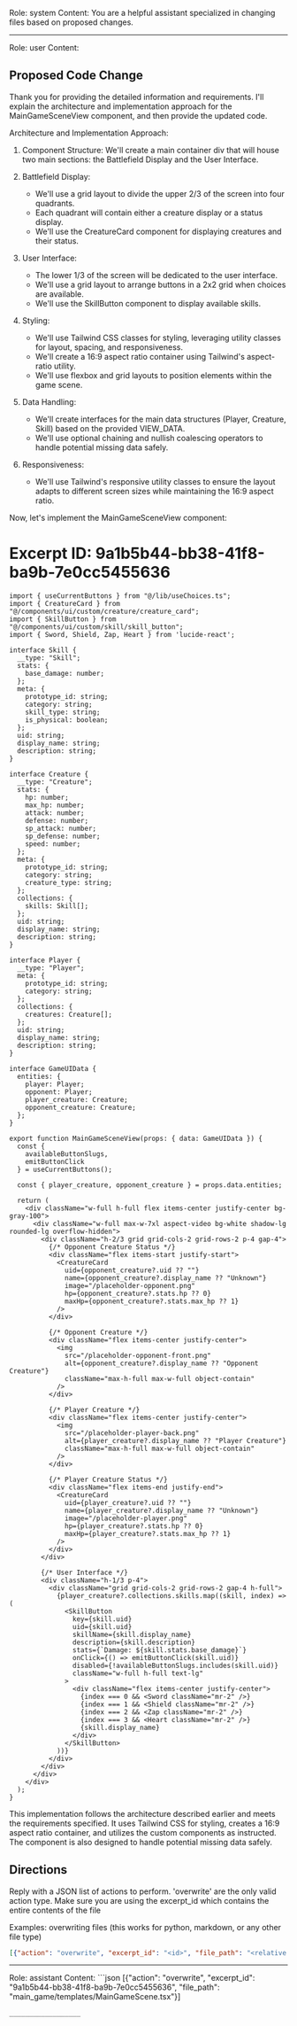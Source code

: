 Role: system
Content: You are a helpful assistant specialized in changing files based on proposed changes.
__________________
Role: user
Content: 
## Proposed Code Change
Thank you for providing the detailed information and requirements. I'll explain the architecture and implementation approach for the MainGameSceneView component, and then provide the updated code.

Architecture and Implementation Approach:

1. Component Structure:
   We'll create a main container div that will house two main sections: the Battlefield Display and the User Interface.

2. Battlefield Display:
   - We'll use a grid layout to divide the upper 2/3 of the screen into four quadrants.
   - Each quadrant will contain either a creature display or a status display.
   - We'll use the CreatureCard component for displaying creatures and their status.

3. User Interface:
   - The lower 1/3 of the screen will be dedicated to the user interface.
   - We'll use a grid layout to arrange buttons in a 2x2 grid when choices are available.
   - We'll use the SkillButton component to display available skills.

4. Styling:
   - We'll use Tailwind CSS classes for styling, leveraging utility classes for layout, spacing, and responsiveness.
   - We'll create a 16:9 aspect ratio container using Tailwind's aspect-ratio utility.
   - We'll use flexbox and grid layouts to position elements within the game scene.

5. Data Handling:
   - We'll create interfaces for the main data structures (Player, Creature, Skill) based on the provided VIEW_DATA.
   - We'll use optional chaining and nullish coalescing operators to handle potential missing data safely.

6. Responsiveness:
   - We'll use Tailwind's responsive utility classes to ensure the layout adapts to different screen sizes while maintaining the 16:9 aspect ratio.

Now, let's implement the MainGameSceneView component:

# Excerpt ID: 9a1b5b44-bb38-41f8-ba9b-7e0cc5455636
```tsx main_game/templates/MainGameScene.tsx
import { useCurrentButtons } from "@/lib/useChoices.ts";
import { CreatureCard } from "@/components/ui/custom/creature/creature_card";
import { SkillButton } from "@/components/ui/custom/skill/skill_button";
import { Sword, Shield, Zap, Heart } from 'lucide-react';

interface Skill {
  __type: "Skill";
  stats: {
    base_damage: number;
  };
  meta: {
    prototype_id: string;
    category: string;
    skill_type: string;
    is_physical: boolean;
  };
  uid: string;
  display_name: string;
  description: string;
}

interface Creature {
  __type: "Creature";
  stats: {
    hp: number;
    max_hp: number;
    attack: number;
    defense: number;
    sp_attack: number;
    sp_defense: number;
    speed: number;
  };
  meta: {
    prototype_id: string;
    category: string;
    creature_type: string;
  };
  collections: {
    skills: Skill[];
  };
  uid: string;
  display_name: string;
  description: string;
}

interface Player {
  __type: "Player";
  meta: {
    prototype_id: string;
    category: string;
  };
  collections: {
    creatures: Creature[];
  };
  uid: string;
  display_name: string;
  description: string;
}

interface GameUIData {
  entities: {
    player: Player;
    opponent: Player;
    player_creature: Creature;
    opponent_creature: Creature;
  };
}

export function MainGameSceneView(props: { data: GameUIData }) {
  const {
    availableButtonSlugs,
    emitButtonClick
  } = useCurrentButtons();

  const { player_creature, opponent_creature } = props.data.entities;

  return (
    <div className="w-full h-full flex items-center justify-center bg-gray-100">
      <div className="w-full max-w-7xl aspect-video bg-white shadow-lg rounded-lg overflow-hidden">
        <div className="h-2/3 grid grid-cols-2 grid-rows-2 p-4 gap-4">
          {/* Opponent Creature Status */}
          <div className="flex items-start justify-start">
            <CreatureCard
              uid={opponent_creature?.uid ?? ""}
              name={opponent_creature?.display_name ?? "Unknown"}
              image="/placeholder-opponent.png"
              hp={opponent_creature?.stats.hp ?? 0}
              maxHp={opponent_creature?.stats.max_hp ?? 1}
            />
          </div>

          {/* Opponent Creature */}
          <div className="flex items-center justify-center">
            <img
              src="/placeholder-opponent-front.png"
              alt={opponent_creature?.display_name ?? "Opponent Creature"}
              className="max-h-full max-w-full object-contain"
            />
          </div>

          {/* Player Creature */}
          <div className="flex items-center justify-center">
            <img
              src="/placeholder-player-back.png"
              alt={player_creature?.display_name ?? "Player Creature"}
              className="max-h-full max-w-full object-contain"
            />
          </div>

          {/* Player Creature Status */}
          <div className="flex items-end justify-end">
            <CreatureCard
              uid={player_creature?.uid ?? ""}
              name={player_creature?.display_name ?? "Unknown"}
              image="/placeholder-player.png"
              hp={player_creature?.stats.hp ?? 0}
              maxHp={player_creature?.stats.max_hp ?? 1}
            />
          </div>
        </div>

        {/* User Interface */}
        <div className="h-1/3 p-4">
          <div className="grid grid-cols-2 grid-rows-2 gap-4 h-full">
            {player_creature?.collections.skills.map((skill, index) => (
              <SkillButton
                key={skill.uid}
                uid={skill.uid}
                skillName={skill.display_name}
                description={skill.description}
                stats={`Damage: ${skill.stats.base_damage}`}
                onClick={() => emitButtonClick(skill.uid)}
                disabled={!availableButtonSlugs.includes(skill.uid)}
                className="w-full h-full text-lg"
              >
                <div className="flex items-center justify-center">
                  {index === 0 && <Sword className="mr-2" />}
                  {index === 1 && <Shield className="mr-2" />}
                  {index === 2 && <Zap className="mr-2" />}
                  {index === 3 && <Heart className="mr-2" />}
                  {skill.display_name}
                </div>
              </SkillButton>
            ))}
          </div>
        </div>
      </div>
    </div>
  );
}
```

This implementation follows the architecture described earlier and meets the requirements specified. It uses Tailwind CSS for styling, creates a 16:9 aspect ratio container, and utilizes the custom components as instructed. The component is also designed to handle potential missing data safely.

## Directions
Reply with a JSON list of actions to perform. 'overwrite' are the only valid action type. 
Make sure you are using the excerpt_id which contains the entire contents of the file

Examples:
overwriting files (this works for python, markdown, or any other file type)
```json output_example1
[{"action": "overwrite", "excerpt_id": "<id>", "file_path": "<relative file path>"}]
```

__________________
Role: assistant
Content: ```json
[{"action": "overwrite", "excerpt_id": "9a1b5b44-bb38-41f8-ba9b-7e0cc5455636", "file_path": "main_game/templates/MainGameScene.tsx"}]
```
__________________
